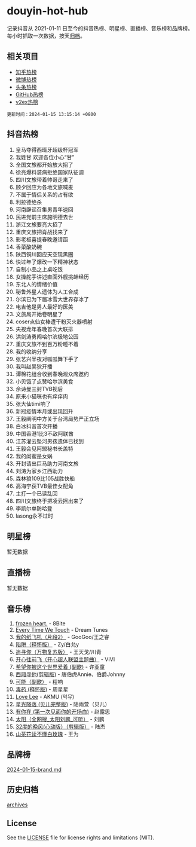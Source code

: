 # douyin-hot-hub

记录抖音从 2021-01-11 日至今的抖音热榜、明星榜、直播榜、音乐榜和品牌榜。每小时抓取一次数据，按天[归档](archives)。

## 相关项目

- [知乎热榜](https://github.com/lonnyzhang423/zhihu-hot-hub)
- [微博热榜](https://github.com/lonnyzhang423/weibo-hot-hub)
- [头条热榜](https://github.com/lonnyzhang423/toutiao-hot-hub)
- [GitHub热榜](https://github.com/lonnyzhang423/github-hot-hub)
- [v2ex热榜](https://github.com/lonnyzhang423/v2ex-hot-hub)


`更新时间：2024-01-15 13:15:14 +0800`

## 抖音热榜

1. 皇马夺得西班牙超级杯冠军
1. 我姓甘 欢迎各位小心“甘”
1. 全国文旅都开始放大招了
1. 徐亮爆料装病拒绝国家队征调
1. 四川文旅带着帅哥走来了
1. 顾夕回应为各地文旅喊麦
1. 不属于情侣关系的占有欲
1. 利拉德绝杀
1. 河南辟谣召集男青年速回
1. 民进党前主席施明德去世
1. 浙江文旅要亮大招了
1. 重庆文旅把肖战找来了
1. 影老板喜提春晚邀请函
1. 香菜酸奶碗
1. 陕西铜川回应天空现黑圈
1. 快过年了爆改一下精神状态
1. 自制小品之上桌吃饭
1. 女操舵手讲述直面外舰挑衅经历
1. 东北人的情绪价值
1. 秘鲁外星人遗体为人工合成
1. 尔滨已为下届冰雪大世界存冰了
1. 电吉他是男人最好的医美
1. 文旅局开始卷明星了
1. coser点仙女棒遭干粉灭火器喷射
1. 央视龙年春晚首次大联排
1. 洪剑涛勇闯哈尔滨极地公园
1. 重庆文旅不到百万粉睡不着
1. 我的收纳分享
1. 张艺兴半夜对呱呱舞下手了
1. 我叫赵吴狄开播
1. 谭棉花组合收到春晚观众席邀约
1. 小贝饿了点赞哈尔滨美食
1. 佘诗曼三封TVB视后
1. 原来小猫咪也有痒痒肉
1. 张大仙timi响了
1. 新冠疫情本月或出现回升
1. 王毅阐明中方关于台湾局势严正立场
1. 白冰抖音首次开播
1. 中国香港1比3不敌阿联酋
1. 江苏灌云坠河男孩遗体已找到
1. 王毅会见阿盟秘书长盖特
1. 我的闺蜜是女娲
1. 开封请出巨马助力河南文旅
1. 刘涛为家乡江西助力
1. 森林狼109比105战胜快船
1. 高海宁获TVB最佳女配角
1. 主打一个已读乱回
1. 四川文旅终于把凌云摇出来了
1. 李凯尔单防哈登
1. lasong永不过时

## 明星榜

暂无数据

## 直播榜

暂无数据

## 音乐榜

1. [frozen heart.](https://sf6-cdn-tos.douyinstatic.com/obj/tos-cn-ve-2774/oIIWJfyjIACZA9zQMtnJ6hQQhFC4vhCupoRBsO) - 8Bite
1. [Every Time We Touch](https://sf6-cdn-tos.douyinstatic.com/obj/tos-cn-ve-2774/ogN6lUKQeBBfEVhIOMikG1CcJjugxk1tztZyhP) - Dream Tunes
1. [我的纸飞机（片段2）](https://sf3-cdn-tos.douyinstatic.com/obj/tos-cn-ve-2774/oM2ZrKcg2CD5AeRB2gkeXOFB1IxAGJdZPazYHf) - GooGoo/王之睿
1. [陷阱（释怀版）](https://sf6-cdn-tos.douyinstatic.com/obj/tos-cn-ve-2774/oE8C21LeZrzKLDFfQYgMzx4GAIHageG5IzayY7) - Zy/白允y
1. [追寻你（万物复苏版）](https://sf86-cdn-tos.douyinstatic.com/obj/tos-cn-ve-2774/oYeAZJsbjIDit9APmBg8u6uDUQnHmoCf3gbo74) - 王天戈/川青
1. [开心往前飞（开心超人联盟主题曲）](https://sf3-cdn-tos.douyinstatic.com/obj/tos-cn-ve-2774/9d8fb7c82cf1421fb93a9fe925275e0a) - VIVI
1. [希望你被这个世界爱着 (副歌)](https://sf86-cdn-tos.douyinstatic.com/obj/tos-cn-ve-2774/oUHCmWQfZlE3QQBKBeD8rCFLpJzPgCpImhsxMt) - 许亚童
1. [西厢寻他(剪辑版)](https://sf86-cdn-tos.douyinstatic.com/obj/tos-cn-ve-2774/oUsAVfAQKlRNxEv5qxvIB8o5qmIWUcXbzJKJhw) - 唐伯虎Annie、伯爵Johnny
1. [可能（副歌）](https://sf86-cdn-tos.douyinstatic.com/obj/tos-cn-ve-2774/cde1731888894259b333569393c2fb51) - 程响
1. [毒药 (释怀版)](https://sf86-cdn-tos.douyinstatic.com/obj/tos-cn-ve-2774/oYILMEAzspdZBIzy4frJNB8ZHPHWAhiwowd4Ad) - 周星星
1. [Love Lee](https://sf6-cdn-tos.douyinstatic.com/obj/tos-cn-ve-2774/o05GbkJGbCBTdDnMtB0fwOYgkeZp23vrWQDQBS) - AKMU (악뮤)
1. [星光降落 (贝儿完整版)](https://sf6-cdn-tos.douyinstatic.com/obj/tos-cn-ve-2774/okwB9hAwyAtsFFkFBzAX1hOOfQuIoMNs0W2Mwr) - 陆雨萱（贝儿）
1. [有你在 (第一次见面你的开场白)](https://sf3-cdn-tos.douyinstatic.com/obj/tos-cn-ve-2774/oAthrQ3ClJBfI57uBoFEgNDYtNCZ0TSYQQfxQ0) - 赵露思
1. [太阳（全网搜_太阳刘鹏_可听）](https://sf6-cdn-tos.douyinstatic.com/obj/tos-cn-ve-2774/ogWbyIQnlBFImVbeDocRdCIYtBHlbJXgfZMvgz) - 刘鹏
1. [32度的晚风(心动版）（剪辑版）](https://sf86-cdn-tos.douyinstatic.com/obj/tos-cn-ve-2774/owNyabsyWdzUulxhoJfK8IBXgp0UMQAHpvGh2B) - 陆杰
1. [山茶花读不懂白玫瑰](https://sf86-cdn-tos.douyinstatic.com/obj/tos-cn-ve-2774/osfn8B7DktrRHEPJgPCfDbw7QDQEkwC16BxZg9) - 王为

## 品牌榜

[2024-01-15-brand.md](archives/2024-01-15-brand.md)

## 历史归档

[archives](archives)

## License

See the [LICENSE](LICENSE) file for license rights and limitations (MIT).
